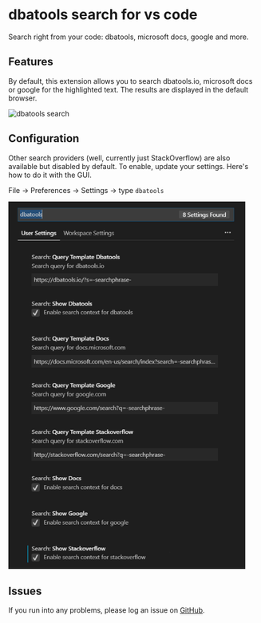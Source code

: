 # dbatools search for vs code

Search right from your code: dbatools, microsoft docs, google and more.

## Features

By default, this extension allows you to search dbatools.io, microsoft docs or google for the highlighted text. The results are displayed in the default browser.

![dbatools search](resources/search.gif)

## Configuration

Other search providers (well, currently just StackOverflow) are also available but disabled by default. To enable, update your settings. Here's how to do it with the GUI.

File -> Preferences -> Settings -> type `dbatools`

![dbatools search](resources/settings.gif)

## Issues
If you run into any problems, please log an issue on [GitHub](https://github.com/potatoqualitee/vscode-dbatools-search/issues).